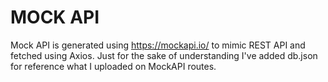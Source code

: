 # MOCK API

Mock API is generated using https://mockapi.io/ to mimic REST API and fetched using Axios. Just for the sake of understanding I've added db.json for reference what I uploaded on MockAPI routes.

